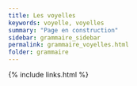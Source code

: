 ```yaml
---
title: Les voyelles
keywords: voyelle, voyelles
summary: "Page en construction"
sidebar: grammaire_sidebar
permalink: grammaire_voyelles.html
folder: grammaire
---
```



{% include links.html %}
